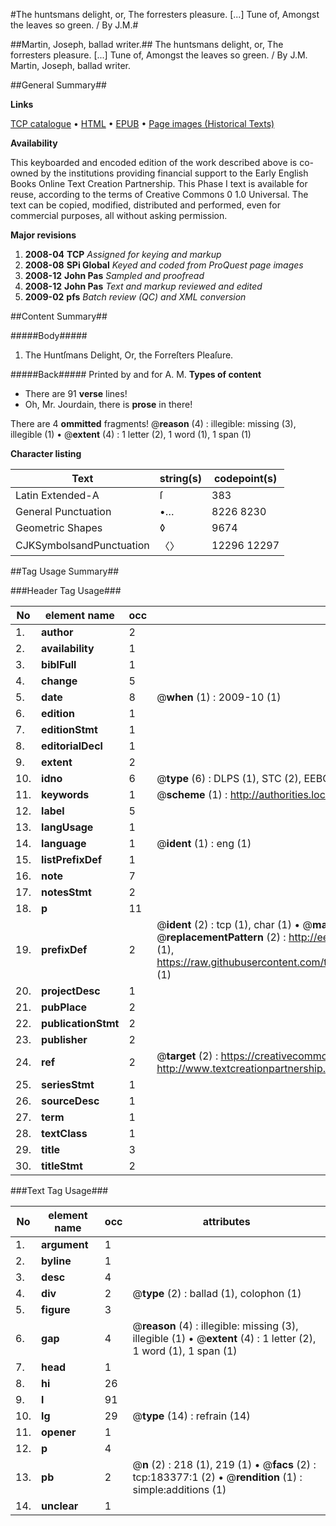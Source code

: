 #The huntsmans delight, or, The forresters pleasure. [...] Tune of, Amongst the leaves so green. / By J.M.#

##Martin, Joseph, ballad writer.##
The huntsmans delight, or, The forresters pleasure. [...] Tune of, Amongst the leaves so green. / By J.M.
Martin, Joseph, ballad writer.

##General Summary##

**Links**

[TCP catalogue](http://www.ota.ox.ac.uk/tcp/)  • 
[HTML](http://tei.it.ox.ac.uk/tcp/Texts-HTML/free/B04/B04476.html)  • 
[EPUB](http://tei.it.ox.ac.uk/tcp/Texts-EPUB/free/B04/B04476.epub) • 
[Page images (Historical Texts)](https://data.historicaltexts.jisc.ac.uk/view?pubId=eebo-99887719e&pageId=eebo-99887719e-183377-1)

**Availability**

This keyboarded and encoded edition of the
	       work described above is co-owned by the institutions
	       providing financial support to the Early English Books
	       Online Text Creation Partnership. This Phase I text is
	       available for reuse, according to the terms of Creative
	       Commons 0 1.0 Universal. The text can be copied,
	       modified, distributed and performed, even for
	       commercial purposes, all without asking permission.

**Major revisions**

1. __2008-04__ __TCP__ *Assigned for keying and markup*
1. __2008-08__ __SPi Global__ *Keyed and coded from ProQuest page images*
1. __2008-12__ __John Pas__ *Sampled and proofread*
1. __2008-12__ __John Pas__ *Text and markup reviewed and edited*
1. __2009-02__ __pfs__ *Batch review (QC) and XML conversion*

##Content Summary##

#####Body#####

1. The Huntſmans Delight, Or, the Forreſters Pleaſure.

#####Back#####
Printed by and for A. M.
**Types of content**

  * There are 91 **verse** lines!
  * Oh, Mr. Jourdain, there is **prose** in there!

There are 4 **ommitted** fragments! 
 @__reason__ (4) : illegible: missing (3), illegible (1)  •  @__extent__ (4) : 1 letter (2), 1 word (1), 1 span (1)

**Character listing**


|Text|string(s)|codepoint(s)|
|---|---|---|
|Latin Extended-A|ſ|383|
|General Punctuation|•…|8226 8230|
|Geometric Shapes|◊|9674|
|CJKSymbolsandPunctuation|〈〉|12296 12297|

##Tag Usage Summary##

###Header Tag Usage###

|No|element name|occ|attributes|
|---|---|---|---|
|1.|__author__|2||
|2.|__availability__|1||
|3.|__biblFull__|1||
|4.|__change__|5||
|5.|__date__|8| @__when__ (1) : 2009-10 (1)|
|6.|__edition__|1||
|7.|__editionStmt__|1||
|8.|__editorialDecl__|1||
|9.|__extent__|2||
|10.|__idno__|6| @__type__ (6) : DLPS (1), STC (2), EEBO-CITATION (1), PROQUEST (1), VID (1)|
|11.|__keywords__|1| @__scheme__ (1) : http://authorities.loc.gov/ (1)|
|12.|__label__|5||
|13.|__langUsage__|1||
|14.|__language__|1| @__ident__ (1) : eng (1)|
|15.|__listPrefixDef__|1||
|16.|__note__|7||
|17.|__notesStmt__|2||
|18.|__p__|11||
|19.|__prefixDef__|2| @__ident__ (2) : tcp (1), char (1)  •  @__matchPattern__ (2) : ([0-9\-]+):([0-9IVX]+) (1), (.+) (1)  •  @__replacementPattern__ (2) : http://eebo.chadwyck.com/downloadtiff?vid=$1&page=$2 (1), https://raw.githubusercontent.com/textcreationpartnership/Texts/master/tcpchars.xml#$1 (1)|
|20.|__projectDesc__|1||
|21.|__pubPlace__|2||
|22.|__publicationStmt__|2||
|23.|__publisher__|2||
|24.|__ref__|2| @__target__ (2) : https://creativecommons.org/publicdomain/zero/1.0/ (1), http://www.textcreationpartnership.org/docs/. (1)|
|25.|__seriesStmt__|1||
|26.|__sourceDesc__|1||
|27.|__term__|1||
|28.|__textClass__|1||
|29.|__title__|3||
|30.|__titleStmt__|2||


###Text Tag Usage###

|No|element name|occ|attributes|
|---|---|---|---|
|1.|__argument__|1||
|2.|__byline__|1||
|3.|__desc__|4||
|4.|__div__|2| @__type__ (2) : ballad (1), colophon (1)|
|5.|__figure__|3||
|6.|__gap__|4| @__reason__ (4) : illegible: missing (3), illegible (1)  •  @__extent__ (4) : 1 letter (2), 1 word (1), 1 span (1)|
|7.|__head__|1||
|8.|__hi__|26||
|9.|__l__|91||
|10.|__lg__|29| @__type__ (14) : refrain (14)|
|11.|__opener__|1||
|12.|__p__|4||
|13.|__pb__|2| @__n__ (2) : 218 (1), 219 (1)  •  @__facs__ (2) : tcp:183377:1 (2)  •  @__rendition__ (1) : simple:additions (1)|
|14.|__unclear__|1||
